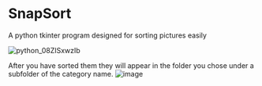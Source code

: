# SnapSort
A python tkinter program designed for sorting pictures easily

![python_08ZISxwzIb](https://github.com/user-attachments/assets/8c6aab40-09db-476e-8e55-ee220e67eb9e)

After you have sorted them they will appear in the folder you chose under a subfolder of the category name.
![image](https://github.com/user-attachments/assets/68f10a8e-e6bf-447c-bdcc-19f16a580c21)
